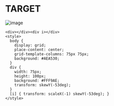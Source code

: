 # TARGET

![image](https://github.com/gaschneider/cssbattle/assets/16023844/d0df36fc-0e81-4744-9c68-ecc6f88b53c3)

```
<div></div><div i></div>
<style>
  body {
    display: grid;
    place-content: center;
    grid-template-columns: 75px 75px;
    background: #AEA530;
  }
  div {
    width: 75px;
    height: 100px;
    background: #FFF9AE;
    transform: skewY(-53deg);
  }
  [i] { transform: scaleX(-1) skewY(-53deg); }
</style>
```
